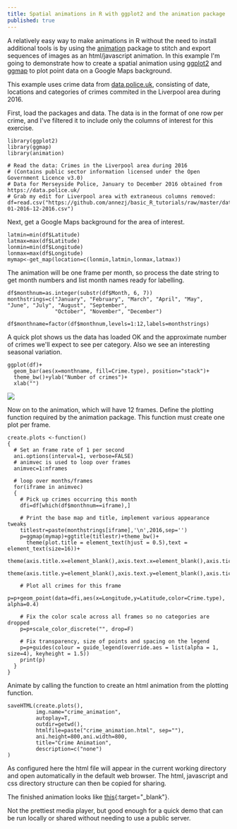 ```yaml
---
title: Spatial animations in R with ggplot2 and the animation package
published: true
---
```


A relatively easy way to make animations in R without the need to install additional tools is by using the [animation](https://cran.r-project.org/web/packages/animation/index.html) package to stitch and export sequences of images as an html/javascript animation. In this example I'm going to demonstrate how to create a spatial animation using [ggplot2](http://ggplot2.org/) and [ggmap](https://cran.r-project.org/web/packages/ggmap/index.html) to plot point data on a Google Maps background.  

This example uses crime data from [data.police.uk](https://data.police.uk/), consisting of date, locations and categories of crimes commited in the Liverpool area during 2016.

First, load the packages and data. The data is in the format of one row per crime, and I've filtered it to include only the columns of interest for this exercise.  

```
library(ggplot2)
library(ggmap)
library(animation)

# Read the data: Crimes in the Liverpool area during 2016 
# (Contains public sector information licensed under the Open Government Licence v3.0)
# Data for Merseyside Police, January to December 2016 obtained from https://data.police.uk/
# Grab my edit for Liverpool area with extraneous columns removed:
df=read.csv("https://github.com/annezj/basic_R_tutorials/raw/master/data/Liverpool-01-2016-12-2016.csv")
```

Next, get a Google Maps background for the area of interest.

```
latmin=min(df$Latitude)
latmax=max(df$Latitude)
lonmin=min(df$Longitude)
lonmax=max(df$Longitude)
mymap<-get_map(location=c(lonmin,latmin,lonmax,latmax)) 
```

The animation will be one frame per month, so process the date string to get month numbers and list month names ready for labelling.

```
df$monthnum=as.integer(substr(df$Month, 6, 7))
monthstrings=c("January", "February", "March", "April", "May", 					"June", "July", "August", "September",
               "October", "November", "December")
               df$monthname=factor(df$monthnum,levels=1:12,labels=monthstrings)
```

A quick plot shows us the data has loaded OK and the approximate number of crimes we'll expect to see per category. Also we see an interesting seasonal variation.

```
ggplot(df)+
  geom_bar(aes(x=monthname, fill=Crime.type), position="stack")+
  theme_bw()+ylab("Number of crimes")+
  xlab("")
```
![]({{site.baseurl}}/assets/images/posts/crime_bar.png)

Now on to the animation, which will have 12 frames. Define the plotting function required by the animation package. This function must create one plot per frame.

```
create.plots <-function()
{
  # Set an frame rate of 1 per second
  ani.options(interval=1, verbose=FALSE)
  # animvec is used to loop over frames
  animvec=1:nframes

  # loop over months/frames
  for(iframe in animvec)
  {
    # Pick up crimes occurring this month
    dfi=df[which(df$monthnum==iframe),]
    
    # Print the base map and title, implement various appearance tweaks
    titlestr=paste(monthstrings[iframe],'\n',2016,sep='')
    p=ggmap(mymap)+ggtitle(titlestr)+theme_bw()+
      theme(plot.title = element_text(hjust = 0.5),text = element_text(size=16))+
  	theme(axis.title.x=element_blank(),axis.text.x=element_blank(),axis.ticks.x=element_blank())+
      theme(axis.title.y=element_blank(),axis.text.y=element_blank(),axis.ticks.y=element_blank())
    
    # Plot all crimes for this frame
    p=p+geom_point(data=dfi,aes(x=Longitude,y=Latitude,color=Crime.type), alpha=0.4)
    
    # Fix the color scale across all frames so no categories are dropped
    p=p+scale_color_discrete("", drop=F)
    
    # Fix transparency, size of points and spacing on the legend
    p=p+guides(colour = guide_legend(override.aes = list(alpha = 1, size=4), keyheight = 1.5))
    print(p)  
  }
}
```

Animate by calling the function to create an html animation from the plotting function.

```
saveHTML(create.plots(),
         img.name="crime_animation",
         autoplay=T,
         outdir=getwd(),
         htmlfile=paste("crime_animation.html", sep=""),
         ani.height=800,ani.width=800,
         title="Crime Animation",
         description=c("none")
)
```

As configured here the html file will appear in the current working directory and open automatically in the default web browser. The html, javascript and css directory structure can then be copied for sharing.

The finished animation looks like [this](https://annezj.github.io/assets/animations/anim-embed.html){:target="_blank"}.

Not the prettiest media player, but good enough for a quick demo that can be run locally or shared without needing to use a public server.
